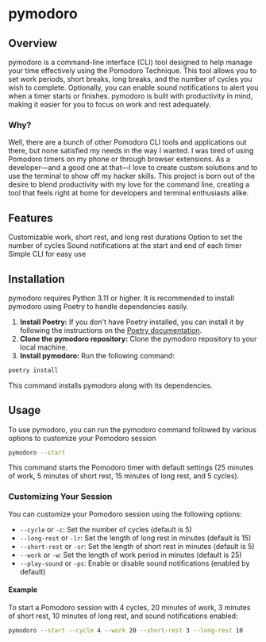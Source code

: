 # pymodoro

## Overview
pymodoro is a command-line interface (CLI) tool designed to help manage your time effectively using the Pomodoro Technique. This tool allows you to set work periods, short breaks, long breaks, and the number of cycles you wish to complete. Optionally, you can enable sound notifications to alert you when a timer starts or finishes. pymodoro is built with productivity in mind, making it easier for you to focus on work and rest adequately.

### Why?
Well, there are a bunch of other Pomodoro CLI tools and applications out there, but none satisfied my needs in the way I wanted. I was tired of using Pomodoro timers on my phone or through browser extensions. As a developer—and a good one at that—I love to create custom solutions and to use the terminal to show off my hacker skills. This project is born out of the desire to blend productivity with my love for the command line, creating a tool that feels right at home for developers and terminal enthusiasts alike.


## Features
Customizable work, short rest, and long rest durations
Option to set the number of cycles
Sound notifications at the start and end of each timer
Simple CLI for easy use

## Installation
pymodoro requires Python 3.11 or higher. It is recommended to install pymodoro using Poetry to handle dependencies easily.

1. __Install Poetry:__ If you don't have Poetry installed, you can install it by following the instructions on the [Poetry documentation](https://python-poetry.org/docs/#installation).
2. __Clone the pymodoro repository:__ Clone the pymodoro repository to your local machine.
3. __Install pymodoro:__ Run the following command:

```bash
poetry install
```

This command installs pymodoro along with its dependencies.

## Usage
To use pymodoro, you can run the pymodoro command followed by various options to customize your Pomodoro session

```bash
pymodoro --start
```

This command starts the Pomodoro timer with default settings (25 minutes of work, 5 minutes of short rest, 15 minutes of long rest, and 5 cycles).

### Customizing Your Session
You can customize your Pomodoro session using the following options:

- `--cycle` or `-c`: Set the number of cycles (default is 5)
- `--long-rest` or `-lr`: Set the length of long rest in minutes (default is 15)
- `--short-rest` or `-sr`: Set the length of short rest in minutes (default is 5)
- `--work` or `-w`: Set the length of work period in minutes (default is 25)
- `--play-sound` or `-ps`: Enable or disable sound notifications (enabled by default)

#### Example
To start a Pomodoro session with 4 cycles, 20 minutes of work, 3 minutes of short rest, 10 minutes of long rest, and sound notifications enabled:

```bash
pymodoro --start --cycle 4 --work 20 --short-rest 3 --long-rest 10
```

